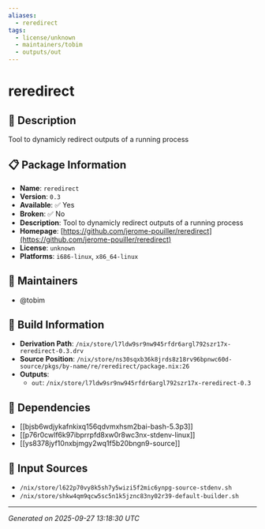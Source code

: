 ```yaml
---
aliases:
  - reredirect
tags:
  - license/unknown
  - maintainers/tobim
  - outputs/out
---
```


# reredirect

## 📝 Description

Tool to dynamicly redirect outputs of a running process

## 📋 Package Information

- **Name**: `reredirect`
- **Version**: `0.3`
- **Available**: ✅ Yes
- **Broken**: ✅ No
- **Description**: Tool to dynamicly redirect outputs of a running process
- **Homepage**: [https://github.com/jerome-pouiller/reredirect](https://github.com/jerome-pouiller/reredirect)
- **License**: `unknown`
- **Platforms**: `i686-linux`, `x86_64-linux`
## 👥 Maintainers

- @tobim


## 🔧 Build Information

- **Derivation Path**: `/nix/store/l7ldw9sr9nw945rfdr6argl792szr17x-reredirect-0.3.drv`
- **Source Position**: `/nix/store/ns30sqxb36k8jrds8z18rv96bpnwc60d-source/pkgs/by-name/re/reredirect/package.nix:26`
- **Outputs**:
  - `out`:  `/nix/store/l7ldw9sr9nw945rfdr6argl792szr17x-reredirect-0.3`

## 🔗 Dependencies

- [[bjsb6wdjykafnkixq156qdvmxhsm2bai-bash-5.3p3]]
- [[p76r0cwlf6k97ibprrpfd8xw0r8wc3nx-stdenv-linux]]
- [[ys8378jyf10nxbjmgy2wq1f5b20bngn9-source]]

## 📁 Input Sources

- `/nix/store/l622p70vy8k5sh7y5wizi5f2mic6ynpg-source-stdenv.sh`
- `/nix/store/shkw4qm9qcw5sc5n1k5jznc83ny02r39-default-builder.sh`

---
*Generated on 2025-09-27 13:18:30 UTC*
